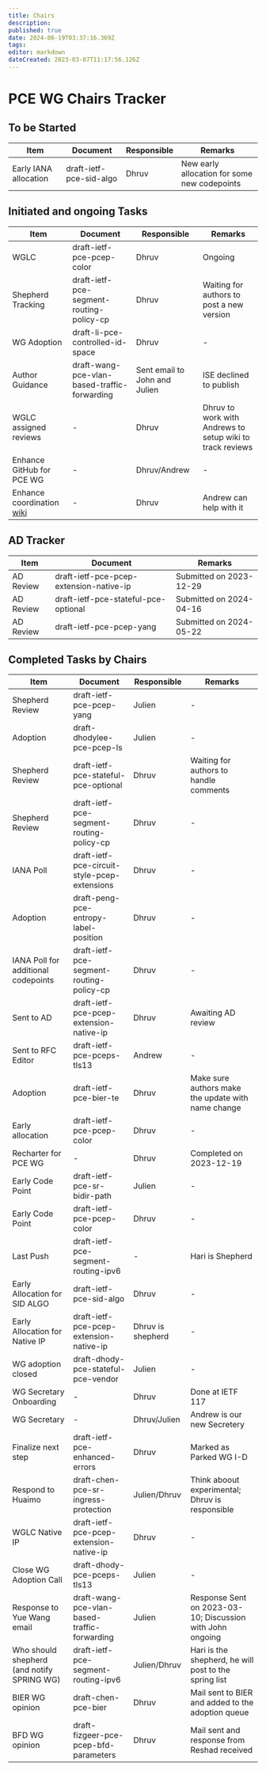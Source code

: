 ```yaml
---
title: Chairs
description: 
published: true
date: 2024-06-19T03:37:16.369Z
tags: 
editor: markdown
dateCreated: 2023-03-07T11:17:56.126Z
---
```


# PCE WG Chairs Tracker

## To be Started
|Item|Document|Responsible|Remarks|
|---|---|---|---|
|Early IANA allocation|draft-ietf-pce-sid-algo|Dhruv|New early allocation for some new codepoints|



## Initiated and ongoing Tasks
|Item|Document|Responsible|Remarks|
|---|---|---|---|
|WGLC|draft-ietf-pce-pcep-color|Dhruv|Ongoing|
|Shepherd Tracking|draft-ietf-pce-segment-routing-policy-cp|Dhruv|Waiting for authors to post a new version|
|WG Adoption|draft-li-pce-controlled-id-space|Dhruv|-|
|Author Guidance|draft-wang-pce-vlan-based-traffic-forwarding|Sent email to John and Julien|ISE declined to publish|
| WGLC assigned reviews | - | Dhruv | Dhruv to work with Andrews to setup wiki to track reviews |
| Enhance GitHub for PCE WG | - | Dhruv/Andrew | - |
| Enhance coordination [wiki](https://wiki.ietf.org/group/pce/coordination) | - | Dhruv | Andrew can help with it |

## AD Tracker
|Item|Document|Remarks|
|---|---|---|
|AD Review|draft-ietf-pce-pcep-extension-native-ip|Submitted on 2023-12-29|
|AD Review|draft-ietf-pce-stateful-pce-optional|Submitted on 2024-04-16|
|AD Review|draft-ietf-pce-pcep-yang|Submitted on 2024-05-22|

## Completed Tasks by Chairs
|Item|Document|Responsible|Remarks|
|---|---|---|---|
| Shepherd Review | draft-ietf-pce-pcep-yang| Julien | - |
|Adoption|draft-dhodylee-pce-pcep-ls|Julien|-|
|Shepherd Review|draft-ietf-pce-stateful-pce-optional|Dhruv|Waiting for authors to handle comments|
|Shepherd Review|draft-ietf-pce-segment-routing-policy-cp|Dhruv|-|
|IANA Poll|draft-ietf-pce-circuit-style-pcep-extensions|Dhruv|-|
|Adoption|draft-peng-pce-entropy-label-position|Dhruv|-|
|IANA Poll for additional codepoints|draft-ietf-pce-segment-routing-policy-cp|Dhruv|-|
| Sent to AD | draft-ietf-pce-pcep-extension-native-ip | Dhruv | Awaiting AD review |
| Sent to RFC Editor | draft-ietf-pce-pceps-tls13 | Andrew | - |
| Adoption | draft-ietf-pce-bier-te | Dhruv | Make sure authors make the update with name change |
| Early allocation | draft-ietf-pce-pcep-color | Dhruv | - |
| Recharter for PCE WG | - | Dhruv | Completed on 2023-12-19 |
|Early Code Point|draft-ietf-pce-sr-bidir-path|Julien|-|
|Early Code Point|draft-ietf-pce-pcep-color|Dhruv|-|
| Last Push | draft-ietf-pce-segment-routing-ipv6 | -| Hari is Shepherd | 
| Early Allocation for SID ALGO | draft-ietf-pce-sid-algo | Dhruv | - |
| Early Allocation for Native IP | draft-ietf-pce-pcep-extension-native-ip | Dhruv is shepherd | - |
| WG adoption closed | draft-dhody-pce-stateful-pce-vendor | Julien | - |
| WG Secretary Onboarding | - | Dhruv | Done at IETF 117 |
| WG Secretary | - | Dhruv/Julien | Andrew is our new Secretery |
| Finalize next step | draft-ietf-pce-enhanced-errors | Dhruv | Marked as Parked WG I-D |
|Respond to Huaimo | draft-chen-pce-sr-ingress-protection | Julien/Dhruv | Think aboout experimental; Dhruv is responsible |
| WGLC Native IP | draft-ietf-pce-pcep-extension-native-ip | Dhruv | - |
| Close WG Adoption Call | draft-dhody-pce-pceps-tls13 | Julien | - |
|Response to Yue Wang email| draft-wang-pce-vlan-based-traffic-forwarding | Julien | Response Sent on 2023-03-10; Discussion with John ongoing |
|Who should shepherd (and notify SPRING WG) | draft-ietf-pce-segment-routing-ipv6 | Julien/Dhruv | Hari is the shepherd, he will post to the spring list | 
|BIER WG opinion|draft-chen-pce-bier|Dhruv|Mail sent to BIER and added to the adoption queue|
|BFD WG opinion|draft-fizgeer-pce-pcep-bfd-parameters|Dhruv|Mail sent and response from Reshad received|




